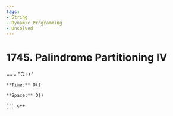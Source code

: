 ```yaml
---
tags:
- String
- Dynamic Programming
- Unsolved
---
```



# 1745. Palindrome Partitioning IV

=== "C++"

    **Time:** O()

    **Space:** O()

    ``` c++
    ```